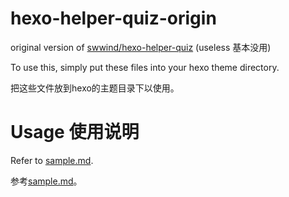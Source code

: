 # hexo-helper-quiz-origin

original version of [swwind/hexo-helper-quiz](https://github.com/swwind/hexo-helper-quiz) (useless 基本没用)

To use this, simply put these files into your hexo theme directory. 

把这些文件放到hexo的主题目录下以使用。

# Usage 使用说明

Refer to [sample.md](sample.md).

参考[sample.md](sample.md)。
